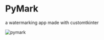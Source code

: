 # PyMark
a watermarking app made with customtkinter

![pymark](https://github.com/Ernestas-t/PyMark/assets/40767813/5b22fad8-a4ba-48aa-a80c-129c274cc52c)
